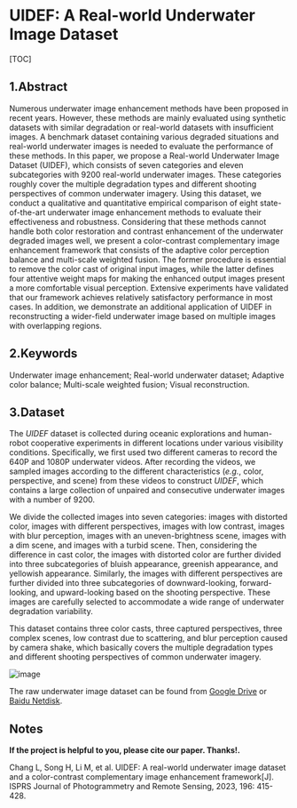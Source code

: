 # UIDEF: A Real-world Underwater Image Dataset

[TOC]

## 1.Abstract

Numerous underwater image enhancement methods have been proposed in recent years. However, these methods are mainly evaluated using synthetic datasets with similar degradation or real-world datasets with insufficient images. A benchmark dataset containing various degraded situations and real-world underwater images is needed to evaluate the performance of these methods. In this paper, we propose a Real-world Underwater Image Dataset (UIDEF), which consists of seven categories and eleven subcategories with 9200 real-world underwater images. These categories roughly cover the multiple degradation types and different shooting perspectives of common underwater imagery. Using this dataset, we conduct a qualitative and quantitative empirical comparison of eight state-of-the-art underwater image enhancement methods to evaluate their effectiveness and robustness. Considering that these methods cannot handle both color restoration and contrast enhancement of the underwater degraded images well, we present a color-contrast complementary image enhancement framework that consists of the adaptive color perception balance and multi-scale weighted fusion. The former procedure is essential to remove the color cast of original input images, while the latter defines four attentive weight maps for making the enhanced output images present a more comfortable visual perception. Extensive experiments have validated that our framework achieves relatively satisfactory
performance in most cases. In addition, we demonstrate an additional application of UIDEF in reconstructing a wider-field underwater image based on multiple images with overlapping regions.

## 2.Keywords

Underwater image enhancement; Real-world underwater dataset; Adaptive color balance; Multi-scale weighted fusion; Visual reconstruction.

## 3.Dataset

The *UIDEF* dataset is collected during oceanic explorations and human-robot cooperative experiments in different locations under various visibility conditions. Specifically, we first used two different cameras to record the 640P and 1080P underwater videos. After recording the videos, we sampled images according to the different characteristics (*e.g.*, color, perspective, and scene) from these videos to construct *UIDEF*, which contains a large collection of unpaired and consecutive underwater images with a number of 9200.

We divide the collected images into seven categories: images with distorted color, images with different perspectives, images with low contrast, images with blur perception, images with an uneven-brightness scene, images with a dim scene, and images with a turbid scene. Then, considering the difference in cast color, the images with distorted color are further divided into three subcategories of bluish appearance, greenish appearance, and yellowish appearance. Similarly, the images with different perspectives are further divided into three subcategories of downward-looking, forward-looking, and upward-looking based on the shooting perspective. These images are carefully selected to accommodate a wide range of underwater degradation variability.

This dataset contains three color casts, three captured perspectives, three complex scenes, low contrast due to scattering, and blur perception caused by camera shake, which basically covers the multiple degradation types and different shooting perspectives of common underwater imagery.

![image](https://user-images.githubusercontent.com/88143736/168535408-4344d264-bd79-47b0-9897-962510411666.png)

The raw underwater image dataset can be found from [Google Drive](https://drive.google.com/drive/folders/1uWwTHk2Sfw7GcJcqisklIFhhkrqZeqzv?usp=sharing) or [Baidu Netdisk](https://pan.baidu.com/s/1pQsfrdaZONvl2oyWnAetVw?pwd=UIDE).

##  Notes

**If the project is helpful to you, please cite our paper. Thanks!.**

Chang L, Song H, Li M, et al. UIDEF: A real-world underwater image dataset and a color-contrast complementary image enhancement framework[J]. ISPRS Journal of Photogrammetry and Remote Sensing, 2023, 196: 415-428.
